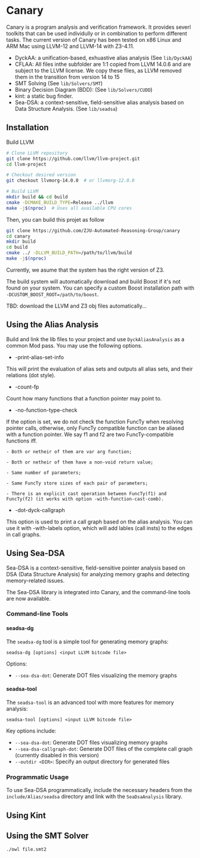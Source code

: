 # Canary


Canary is a program analysis and verification framework. It provides severl toolkits that can be used
individully or in combination to perform different tasks.
The current version of Canary has been tested on x86 Linux and ARM Mac using LLVM-12 and LLVM-14 with Z3-4.11.

- DyckAA: a unification-based, exhuastive alias analysis (See `lib/DyckAA`)
- CFLAA: All files inthe subfolder are 1:1 copied from LLVM 14.0.6 and are subject to the LLVM license.
We copy these files, as LLVM removed them in the transition from version 14 to 15
- SMT Solving (See `lib/Solvers/SMT`)
- Binary Decision Diagram (BDD): (See `lib/Solvers/CUDD`)
- kint: a static bug finder.
- Sea-DSA: a context-sensitive, field-sensitive alias analysis based on Data Structure Analysis. (See `lib/seadsa`)

## Installation

Build LLVM

```bash
# Clone LLVM repository
git clone https://github.com/llvm/llvm-project.git
cd llvm-project

# Checkout desired version
git checkout llvmorg-14.0.0  # or llvmorg-12.0.0

# Build LLVM
mkdir build && cd build
cmake -DCMAKE_BUILD_TYPE=Release ../llvm
make -j$(nproc)  # Uses all available CPU cores
```

Then, you can build this projet as follow
```bash
git clone https://github.com/ZJU-Automated-Reasoning-Group/canary
cd canary
mkdir build
cd build
cmake ../ -DLLVM_BUILD_PATH=/path/to/llvm/build
make -j$(nproc)
```

Currently, we asume that the system has the right version of Z3.

The build system will automatically download and build Boost if it's not found on your system. You can specify a custom Boost installation path with `-DCUSTOM_BOOST_ROOT=/path/to/boost`.

TBD: download the LLVM and Z3 obj files automatically...

## Using the Alias Analysis


Build and link the lib files to your project and use `DyckAliasAnalysis` as a common Mod pass. 
You may use the following options.

* -print-alias-set-info

This will print the evaluation of alias sets and outputs all alias sets, and their 
relations (dot style).

* -count-fp

Count how many functions that a function pointer may point to.

* -no-function-type-check

If the option is set, we do not check the function FuncTy when resolving pointer
calls, otherwise, only FuncTy compatible function can be aliased with a function
pointer. We say f1 and f2 are two FuncTy-compatible functions iff.

    - Both or netheir of them are var arg function;

    - Both or netheir of them have a non-void return value;

    - Same number of parameters;

    - Same FuncTy store sizes of each pair of parameters;

    - There is an explicit cast operation between FuncTy(f1) and FuncTy(f2) (it works with option -with-function-cast-comb).

* -dot-dyck-callgraph

This option is used to print a call graph based on the alias analysis.
You can use it with -with-labels option, which will add lables (call insts)
to the edges in call graphs.

## Using Sea-DSA

Sea-DSA is a context-sensitive, field-sensitive pointer analysis based on DSA (Data Structure Analysis) for analyzing memory graphs and detecting memory-related issues.

The Sea-DSA library is integrated into Canary, and the command-line tools are now available.

### Command-line Tools

#### seadsa-dg

The `seadsa-dg` tool is a simple tool for generating memory graphs:

```
seadsa-dg [options] <input LLVM bitcode file>
```

Options:
- `--sea-dsa-dot`: Generate DOT files visualizing the memory graphs

#### seadsa-tool

The `seadsa-tool` is an advanced tool with more features for memory analysis:

```
seadsa-tool [options] <input LLVM bitcode file>
```

Key options include:
- `--sea-dsa-dot`: Generate DOT files visualizing memory graphs
- `--sea-dsa-callgraph-dot`: Generate DOT files of the complete call graph (currently disabled in this version)
- `--outdir <DIR>`: Specify an output directory for generated files

### Programmatic Usage 

To use Sea-DSA programmatically, include the necessary headers from the `include/Alias/seadsa` directory and link with the `SeaDsaAnalysis` library.

## Using Kint

## Using the SMT Solver



~~~~
./owl file.smt2
~~~~



